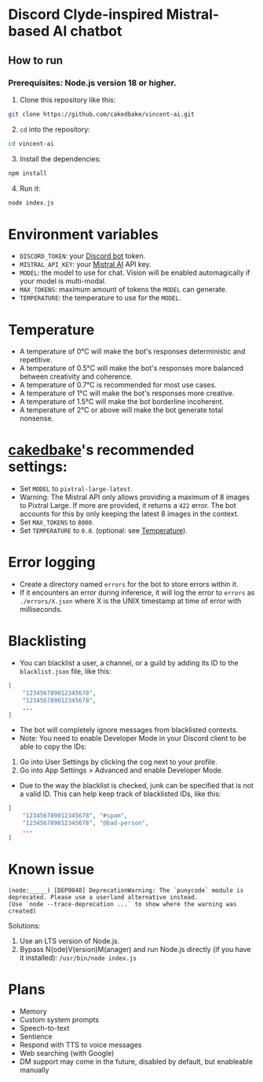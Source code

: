 # Discord Clyde-inspired Mistral-based AI chatbot

## How to run
### Prerequisites: Node.js version 18 or higher.
1. Clone this repository like this:
```bash
git clone https://github.com/cakedbake/vincent-ai.git
```
2. `cd` into the repository:
```bash
cd vincent-ai
```
3. Install the dependencies:
```bash
npm install
```
4. Run it:
```bash
node index.js
```

# Environment variables
- `DISCORD_TOKEN`: your [Discord bot](https://discord.com/developers/applications/) token.
- `MISTRAL_API_KEY`: your [Mistral AI](https://mistral.ai/) API key.
- `MODEL`: the model to use for chat. Vision will be enabled automagically if your model is multi-modal.
- `MAX_TOKENS`: maximum amount of tokens the `MODEL` can generate.
- `TEMPERATURE`: the temperature to use for the `MODEL`.

# Temperature
- A temperature of 0°C will make the bot's responses deterministic and repetitive.
- A temperature of 0.5°C will make the bot's responses more balanced between creativity and coherence.
- A temperature of 0.7°C is recommended for most use cases.
- A temperature of 1°C will make the bot's responses more creative.
- A temperature of 1.5°C will make the bot borderline incoherent.
- A temperature of 2°C or above will make the bot generate total nonsense.

# [cakedbake](https://github.com/cakedbake)'s recommended settings:
- Set `MODEL` to `pixtral-large-latest`.
- Warning: The Mistral API only allows providing a maximum of 8 images to Pixtral Large. If more are provided, it returns a `422` error. The bot accounts for this by only keeping the latest 8 images in the context.
- Set `MAX_TOKENS` to `8000`.
- Set `TEMPERATURE` to `0.0`. (optional: see [Temperature](#temperature)).

# Error logging
- Create a directory named `errors` for the bot to store errors within it.
- If it encounters an error during inference, it will log the error to `errors` as `./errors/X.json` where X is the UNIX timestamp at time of error with milliseconds.

# Blacklisting
- You can blacklist a user, a channel, or a guild by adding its ID to the `blacklist.json` file, like this:
```json
[
	"123456789012345678",
	"123456789012345678",
	...
]
```
- The bot will completely ignore messages from blacklisted contexts.
- Note: You need to enable Developer Mode in your Discord client to be able to copy the IDs:
1. Go into User Settings by clicking the cog next to your profile.
2. Go into App Settings > Advanced and enable Developer Mode.
- Due to the way the blacklist is checked, junk can be specified that is not a valid ID. This can help keep track of blacklisted IDs, like this:
```json
[
	"123456789012345678", "#spam",
	"123456789012345678", "@bad-person",
	...
]
```

# Known issue
```
(node:_____) [DEP0040] DeprecationWarning: The `punycode` module is deprecated. Please use a userland alternative instead.
(Use `node --trace-deprecation ...` to show where the warning was created)
```
Solutions:
1. Use an LTS version of Node.js.
2. Bypass N(ode)V(ersion)M(anager) and run Node.js directly (if you have it installed): `/usr/bin/node index.js`

# Plans
- Memory
- Custom system prompts
- Speech-to-text
- Sentience
- Respond with TTS to voice messages
- Web searching (with Google)
- DM support may come in the future, disabled by default, but enableable manually

